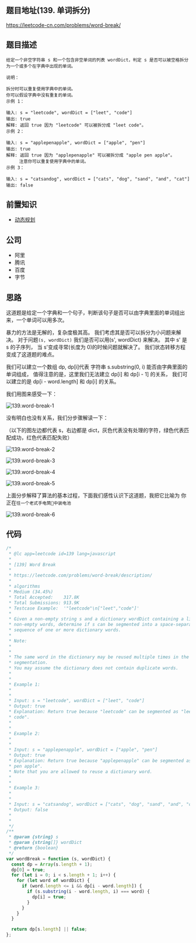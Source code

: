## 题目地址(139. 单词拆分)

https://leetcode-cn.com/problems/word-break/

## 题目描述

```
给定一个非空字符串 s 和一个包含非空单词的列表 wordDict，判定 s 是否可以被空格拆分为一个或多个在字典中出现的单词。

说明：

拆分时可以重复使用字典中的单词。
你可以假设字典中没有重复的单词。
示例 1：

输入: s = "leetcode", wordDict = ["leet", "code"]
输出: true
解释: 返回 true 因为 "leetcode" 可以被拆分成 "leet code"。
示例 2：

输入: s = "applepenapple", wordDict = ["apple", "pen"]
输出: true
解释: 返回 true 因为 "applepenapple" 可以被拆分成 "apple pen apple"。
     注意你可以重复使用字典中的单词。
示例 3：

输入: s = "catsandog", wordDict = ["cats", "dog", "sand", "and", "cat"]
输出: false

```

## 前置知识

- [动态规划](https://github.com/azl397985856/leetcode/blob/master/thinkings/dynamic-programming.md)

## 公司

- 阿里
- 腾讯
- 百度
- 字节

## 思路

这道题是给定一个字典和一个句子，判断该句子是否可以由字典里面的单词组出来，一个单词可以用多次。

暴力的方法是无解的，复杂度极其高。 我们考虑其是否可以拆分为小问题来解决。
对于问题`(s, wordDict)` 我们是否可以用(s', wordDict) 来解决。 其中 s' 是 s 的子序列，
当 s'变成寻常(长度为 0)的时候问题就解决了。 我们状态转移方程变成了这道题的难点。

我们可以建立一个数组 dp, dp[i]代表 字符串 s.substring(0, i) 能否由字典里面的单词组成，
值得注意的是，这里我们无法建立 dp[i] 和 dp[i - 1] 的关系，
我们可以建立的是 dp[i - word.length] 和 dp[i] 的关系。

我们用图来感受一下：

![139.word-break-1](https://tva1.sinaimg.cn/large/007S8ZIlly1ghlu370c2hj30n60cnmy6.jpg)

没有明白也没有关系，我们分步骤解读一下：

（以下的图左边都代表 s，右边都是 dict，灰色代表没有处理的字符，绿色代表匹配成功，红色代表匹配失败）

![139.word-break-2](https://tva1.sinaimg.cn/large/007S8ZIlly1ghlu37ydiwj30aw0b1mxc.jpg)

![139.word-break-3](https://tva1.sinaimg.cn/large/007S8ZIlly1ghlu3f3l6kj30bt0akdg0.jpg)

![139.word-break-4](https://tva1.sinaimg.cn/large/007S8ZIlly1ghlu3mmjmtj30mw09ymxp.jpg)

![139.word-break-5](https://tva1.sinaimg.cn/large/007S8ZIlly1ghlu3qr7ppj30n90kqabg.jpg)

上面分步解释了算法的基本过程，下面我们感性认识下这道题，我把它比喻为
你正在`往一个老式手电筒🔦中装电池`

![139.word-break-6](https://tva1.sinaimg.cn/large/007S8ZIlly1ghlu3rqvffj30mz0frwg3.jpg)

## 代码

```js
/*
 * @lc app=leetcode id=139 lang=javascript
 *
 * [139] Word Break
 *
 * https://leetcode.com/problems/word-break/description/
 *
 * algorithms
 * Medium (34.45%)
 * Total Accepted:    317.8K
 * Total Submissions: 913.9K
 * Testcase Example:  '"leetcode"\n["leet","code"]'
 *
 * Given a non-empty string s and a dictionary wordDict containing a list of
 * non-empty words, determine if s can be segmented into a space-separated
 * sequence of one or more dictionary words.
 *
 * Note:
 *
 *
 * The same word in the dictionary may be reused multiple times in the
 * segmentation.
 * You may assume the dictionary does not contain duplicate words.
 *
 *
 * Example 1:
 *
 *
 * Input: s = "leetcode", wordDict = ["leet", "code"]
 * Output: true
 * Explanation: Return true because "leetcode" can be segmented as "leet
 * code".
 *
 *
 * Example 2:
 *
 *
 * Input: s = "applepenapple", wordDict = ["apple", "pen"]
 * Output: true
 * Explanation: Return true because "applepenapple" can be segmented as "apple
 * pen apple".
 * Note that you are allowed to reuse a dictionary word.
 *
 *
 * Example 3:
 *
 *
 * Input: s = "catsandog", wordDict = ["cats", "dog", "sand", "and", "cat"]
 * Output: false
 *
 *
 */
/**
 * @param {string} s
 * @param {string[]} wordDict
 * @return {boolean}
 */
var wordBreak = function (s, wordDict) {
  const dp = Array(s.length + 1);
  dp[0] = true;
  for (let i = 0; i < s.length + 1; i++) {
    for (let word of wordDict) {
      if (word.length <= i && dp[i - word.length]) {
        if (s.substring(i - word.length, i) === word) {
          dp[i] = true;
        }
      }
    }
  }

  return dp[s.length] || false;
};
```
